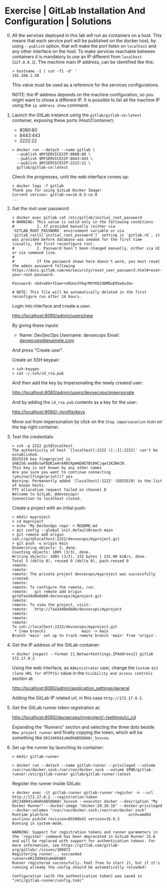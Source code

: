 # Exercise | GitLab Installation And Configuration | Solutions

0. All the services deployed in this lab will run as containers on a host.
   This means that each service port will be published on the docker host, by
   using `--publish` option, that will make the port listen on `localhost` and
   any other interface on the host.
   To make services reachable between containers it is mandatory to use an IP
   different from `localhost` (`127.0.0.1`).
   The machine main IP address, can be identified like this:

   ```console
   > hostname -I | cut -f1 -d' '
   192.168.1.50
   ```

   This value must be used as a reference for the services configurations.

   NOTE: the IP address depends on the machine configuration, so you might want
   to chose a different IP. It is possible to list all the machine IP using the
   `ip address show` command.

1. Launch the GitLab instance using the `gitlab/gitlab-ce:latest` container,
   exposing these ports (Host/Container):
   - 8080:80
   - 8443:443
   - 2222:22

   ```console
   > docker run --detach --name gitlab \
     --publish $MYSERVICESIP:8080:80 \
     --publish $MYSERVICESIP:8443:443 \
     --publish $MYSERVICESIP:2222:22 \
     gitlab/gitlab-ce:latest
   ```

   Check the progresses, until the web interface comes up:

   ```console
   > docker logs -f gitlab
   Thank you for using GitLab Docker Image!
   Current version: gitlab-ce=16.0.5-ce.0
   ...
   ```

2. Get the root user password:

   ```console
   > docker exec gitlab cat /etc/gitlab/initial_root_password
   # WARNING: This value is valid only in the following conditions
   #          1. If provided manually (either via `GITLAB_ROOT_PASSWORD` environment variable or via `gitlab_rails['initial_root_password']` setting in `gitlab.rb`, it was provided before database was seeded for the first time (usually, the first reconfigure run).
   #          2. Password hasn't been changed manually, either via UI or via command line.
   #
   #          If the password shown here doesn't work, you must reset the admin password following https://docs.gitlab.com/ee/security/reset_user_password.html#reset-your-root-password.

   Password: nGd+wEG+fIaw+reKUun3YbqrMXYK0JdDMEwE9SwOu1U=

   # NOTE: This file will be automatically deleted in the first reconfigure run after 24 hours.
   ```

   Login into interface and create a user:

   [http://localhost:8080/admin/users/new](http://localhost:8080/admin/users/new)

   By giving these inputs:

   - Name: DevSecOps
     Username: devsecops
     Email: devsecops@example.com

   And press "Create user".

   Create an SSH keypair:

   ```console
   > ssh-keygen
   > cat ~/.ssh/id_rsa.pub
   ```

   And then add the key by Impersonating the newly created user:

   [http://localhost:8080/admin/users/devsecops/impersonate](http://localhost:8080/admin/users/devsecops/impersonate)

   And by adding the `id_rsa.pub` contents as a key for the user:

   [http://localhost:8080/-/profile/keys](http://localhost:8080/-/profile/keys)

   Move out from impersonation by click on the `Stop impersonation` icon on the
   top right container.

3. Test the credentials:

   ```console
   > ssh -p 2222 git@localhost
   The authenticity of host '[localhost]:2222 ([::1]:2222)' can't be established.
   ED25519 key fingerprint is SHA256:ek60stwFDQK1eHrkRNlRpW4EHETBt8HCjqwtIKZN4J0.
   This key is not known by any other names
   Are you sure you want to continue connecting (yes/no/[fingerprint])? yes
   Warning: Permanently added '[localhost]:2222' (ED25519) to the list of known hosts.
   PTY allocation request failed on channel 0
   Welcome to GitLab, @devsecops!
   Connection to localhost closed.
   ```

   Create a project with an initial push:

   ```console
   > mkdir myproject
   > cd myproject
   > echo 'My DevSecOps repo' > README.md
   > git config --global init.defaultBranch main
   > git remote add origin ssh://git@localhost:2222/devsecops/myproject.git
   > git push -u origin main
   Enumerating objects: 3, done.
   Counting objects: 100% (3/3), done.
   Writing objects: 100% (3/3), 232 bytes | 232.00 KiB/s, done.
   Total 3 (delta 0), reused 0 (delta 0), pack-reused 0
   remote:
   remote:
   remote: The private project devsecops/myproject was successfully created.
   remote:
   remote: To configure the remote, run:
   remote:   git remote add origin git@7aa34d0e6b80:devsecops/myproject.git
   remote:
   remote: To view the project, visit:
   remote:   http://7aa34d0e6b80/devsecops/myproject
   remote:
   remote:
   remote:
   To ssh://localhost:2222/devsecops/myproject.git
    * [new branch]                main -> main
   Branch 'main' set up to track remote branch 'main' from 'origin'.
   ```

4. Get the IP address of the GitLab container:

   ```console
   > docker inspect --format {{.NetworkSettings.IPAddress}} gitlab
   172.17.0.2
   ```

   Using the web interface, as `Administrator` user, change the `Custom Git clone
   URL for HTTP(S)` value in the `Visibility and access controls` section at:

   [http://localhost:8080/admin/application_settings/general](http://localhost:8080/admin/application_settings/general)

   Adding the GitLab IP related url, in this case `http://172.17.0.2`.


5. Get the GitLab runner token registration at:

   [http://localhost:8080/devsecops/myproject/-/settings/ci_cd](http://localhost:8080/devsecops/myproject/-/settings/ci_cd)

   Expanding the "Runners" section and selecting the three dots beside `New
   project runner` and finally copying the token, which will be something like
   `GR1348941uHeDhAB5DDA8r_5xvxsm`.

6. Set up the runner by launching its container:

   ```console
   > mkdir gitlab-runner

   > docker run --detach --name gitlab-runner --privileged --volume /var/run/docker.sock:/var/run/docker.sock --volume $PWD/gitlab-runner:/etc/gitlab-runner gitlab/gitlab-runner:latest
   ```

   Register the runner inside GitLab:

   ```console
   > docker exec -it gitlab-runner gitlab-runner register -n --url http://172.17.0.2 --registration-token  GR1348941uHeDhAB5DDA8r_5xvxsm --executor docker --description "My Docker Runner" --docker-image "docker:20.10.16" --docker-privileged --docker-volumes "/var/run/docker.sock:/var/run/docker.sock"
   Runtime platform                                    arch=amd64 os=linux pid=54 revision=85586bd1 version=16.0.2
   Running in system-mode.

   WARNING: Support for registration tokens and runner parameters in the 'register' command has been deprecated in GitLab Runner 15.6 and will be replaced with support for authentication tokens. For more information, see https://gitlab.com/gitlab-org/gitlab/-/issues/380872
   Registering runner... succeeded                     runner=GR1348941uHeDhAB5
   Runner registered successfully. Feel free to start it, but if it's running already the config should be automatically reloaded!

   Configuration (with the authentication token) was saved in "/etc/gitlab-runner/config.toml"
   ```
